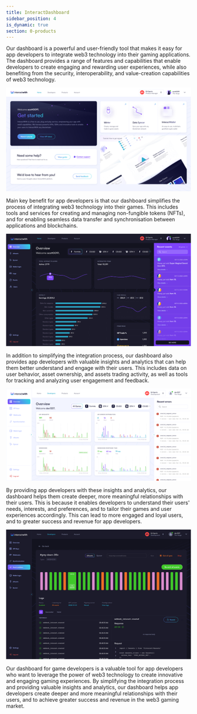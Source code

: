 ```yaml
---
title: InteractDashboard
sidebar_position: 4
is_dynamic: true
section: 0-products
---
```

Our dashboard is a powerful and user-friendly tool that makes it easy for app developers to integrate web3 technology into their gaming applications. The dashboard provides a range of features and capabilities that enable developers to create engaging and rewarding user experiences, while also benefiting from the security, interoperability, and value-creation capabilities of web3 technology.

![](home.jpg)

Main key benefit for app developers is that our dashboard simplifies the process of integrating web3 technology into their games. This includes tools and services for creating and managing non-fungible tokens (NFTs), and for enabling seamless data transfer and synchronisation between applications and blockchains.

![](products_-_overview.jpg)

In addition to simplifying the integration process, our dashboard also provides app developers with valuable insights and analytics that can help them better understand and engage with their users. This includes data on user behavior, asset ownership, and assets trading activity, as well as tools for tracking and analyzing user engagement and feedback.

![](dev_dashboard_-_overview.jpeg)

By providing app developers with these insights and analytics, our dashboard helps them create deeper, more meaningful relationships with their users. This is because it enables developers to understand their users' needs, interests, and preferences, and to tailor their games and user experiences accordingly. This can lead to more engaged and loyal users, and to greater success and revenue for app developers.

![](dev_dashboard_-_event_emitter_detail_update.jpg)

Our dashboard for game developers is a valuable tool for app developers who want to leverage the power of web3 technology to create innovative and engaging gaming experiences. By simplifying the integration process and providing valuable insights and analytics, our dashboard helps app developers create deeper and more meaningful relationships with their users, and to achieve greater success and revenue in the web3 gaming market.
